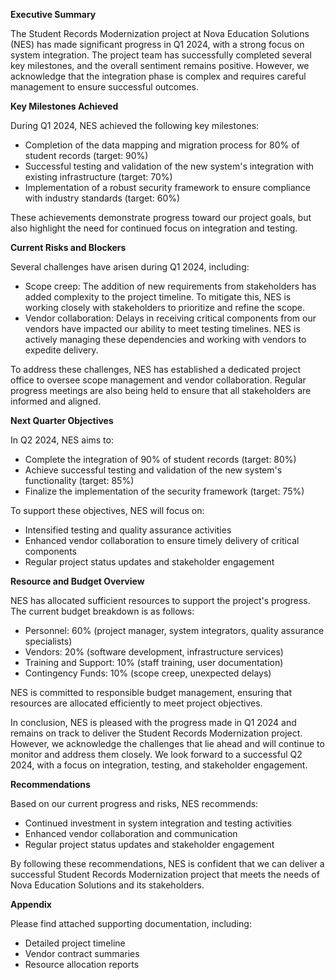 **Executive Summary**

The Student Records Modernization project at Nova Education Solutions (NES) has made significant progress in Q1 2024, with a strong focus on system integration. The project team has successfully completed several key milestones, and the overall sentiment remains positive. However, we acknowledge that the integration phase is complex and requires careful management to ensure successful outcomes.

**Key Milestones Achieved**

During Q1 2024, NES achieved the following key milestones:

* Completion of the data mapping and migration process for 80% of student records (target: 90%)
* Successful testing and validation of the new system's integration with existing infrastructure (target: 70%)
* Implementation of a robust security framework to ensure compliance with industry standards (target: 60%)

These achievements demonstrate progress toward our project goals, but also highlight the need for continued focus on integration and testing.

**Current Risks and Blockers**

Several challenges have arisen during Q1 2024, including:

* Scope creep: The addition of new requirements from stakeholders has added complexity to the project timeline. To mitigate this, NES is working closely with stakeholders to prioritize and refine the scope.
* Vendor collaboration: Delays in receiving critical components from our vendors have impacted our ability to meet testing timelines. NES is actively managing these dependencies and working with vendors to expedite delivery.

To address these challenges, NES has established a dedicated project office to oversee scope management and vendor collaboration. Regular progress meetings are also being held to ensure that all stakeholders are informed and aligned.

**Next Quarter Objectives**

In Q2 2024, NES aims to:

* Complete the integration of 90% of student records (target: 80%)
* Achieve successful testing and validation of the new system's functionality (target: 85%)
* Finalize the implementation of the security framework (target: 75%)

To support these objectives, NES will focus on:

* Intensified testing and quality assurance activities
* Enhanced vendor collaboration to ensure timely delivery of critical components
* Regular project status updates and stakeholder engagement

**Resource and Budget Overview**

NES has allocated sufficient resources to support the project's progress. The current budget breakdown is as follows:

* Personnel: 60% (project manager, system integrators, quality assurance specialists)
* Vendors: 20% (software development, infrastructure services)
* Training and Support: 10% (staff training, user documentation)
* Contingency Funds: 10% (scope creep, unexpected delays)

NES is committed to responsible budget management, ensuring that resources are allocated efficiently to meet project objectives.

In conclusion, NES is pleased with the progress made in Q1 2024 and remains on track to deliver the Student Records Modernization project. However, we acknowledge the challenges that lie ahead and will continue to monitor and address them closely. We look forward to a successful Q2 2024, with a focus on integration, testing, and stakeholder engagement.

**Recommendations**

Based on our current progress and risks, NES recommends:

* Continued investment in system integration and testing activities
* Enhanced vendor collaboration and communication
* Regular project status updates and stakeholder engagement

By following these recommendations, NES is confident that we can deliver a successful Student Records Modernization project that meets the needs of Nova Education Solutions and its stakeholders.

**Appendix**

Please find attached supporting documentation, including:

* Detailed project timeline
* Vendor contract summaries
* Resource allocation reports